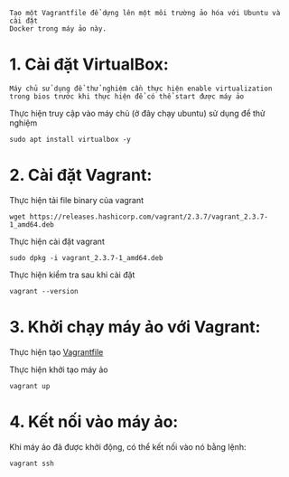     Tạo một Vagrantfile để dựng lên một môi trường ảo hóa với Ubuntu và cài đặt
    Docker trong máy ảo này.
# 1. Cài đặt VirtualBox:
    Máy chủ sử dụng để thử nghiệm cần thực hiện enable virtualization trong bios trước khi thực hiện để có thể start được máy ảo
Thực hiện truy cập vào máy chủ (ở đây chạy ubuntu) sử dụng để thử nghiệm
```shell
sudo apt install virtualbox -y
```
# 2. Cài đặt Vagrant:
Thực hiện tải file binary của vagrant
```shell
wget https://releases.hashicorp.com/vagrant/2.3.7/vagrant_2.3.7-1_amd64.deb
```
Thực hiện cài đặt vagrant
```shell
sudo dpkg -i vagrant_2.3.7-1_amd64.deb
```
Thực hiện kiểm tra sau khi cài đặt
```shell
vagrant --version
```
# 3. Khởi chạy máy ảo với Vagrant:
Thực hiện tạo [Vagrantfile](./Vagrantfile) 

Thực hiện khởi tạo máy ảo
```shell
vagrant up
```
# 4. Kết nối vào máy ảo:
Khi máy ảo đã được khởi động, có thể kết nối vào nó bằng lệnh:
```shell
vagrant ssh
```